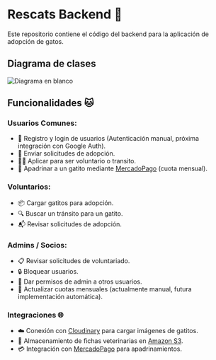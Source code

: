# Rescats Backend 🐾
 Este repositorio contiene el código del backend para la aplicación de adopción de gatos.
 
 ## Diagrama de clases
 
![Diagrama en blanco](https://github.com/florencianionquepan/gatos-spring-boot/assets/85314154/253dc0df-6b96-4555-94e9-38868537df0d)

## Funcionalidades 🐱

### Usuarios Comunes:
- 🔐 Registro y login de usuarios (Autenticación manual, próxima integración con Google Auth).
- 📝 Enviar solicitudes de adopción.
- 🙋‍♂️ Aplicar para ser voluntario o transito.
- 🌟 Apadrinar a un gatito mediante [MercadoPago](https://www.mercadopago.com/) (cuota mensual).

### Voluntarios:
- 📦 Cargar gatitos para adopción.
- 🔍 Buscar un tránsito para un gatito.
- 📬 Revisar solicitudes de adopción.

### Admins / Socios:
- 📋 Revisar solicitudes de voluntariado.
- 🔒 Bloquear usuarios.
- 👑 Dar permisos de admin a otros usuarios.
- 🔄 Actualizar cuotas mensuales (actualmente manual, futura implementación automática).

### Integraciones 🌐

- ☁️ Conexión con [Cloudinary](https://cloudinary.com/) para cargar imágenes de gatitos.
- 📁 Almacenamiento de fichas veterinarias en [Amazon S3](https://aws.amazon.com/s3/).
- 💳 Integración con [MercadoPago](https://www.mercadopago.com/) para apadrinamientos.


